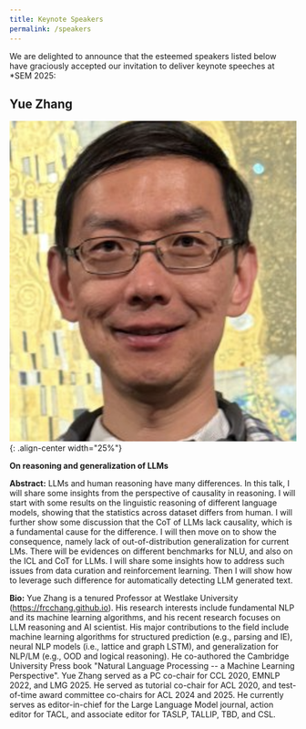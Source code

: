 ```yaml
---
title: Keynote Speakers
permalink: /speakers
---
```


We are delighted to announce that the esteemed speakers listed below have graciously accepted our invitation to deliver keynote speeches at *SEM 2025:

## Yue Zhang

![Headshot of Yue Zhang, a professor at Westlake University](/assets/images/yue-zhang.png){: .align-center width="25%"}

**On reasoning and generalization of LLMs**

**Abstract:** LLMs and human reasoning have many differences. In this talk, I will share some insights from the perspective of causality in reasoning. I will start with some results on the linguistic reasoning of different language models, showing that the statistics across dataset differs from human. I will further show some discussion that the CoT of LLMs lack causality, which is a fundamental cause for the difference. I will then move on to show the consequence, namely lack of out-of-distribution generalization for current LMs. There will be evidences on different benchmarks for NLU, and also on the ICL and CoT for LLMs. I will share some insights how to address such issues from data curation and reinforcement learning. Then I will show how to leverage such difference for automatically detecting LLM generated text.

**Bio:** Yue Zhang is a tenured Professor at Westlake University (<https://frcchang.github.io>). His research interests include fundamental NLP and its machine learning algorithms, and his recent research focuses on LLM reasoning and AI scientist. His major contributions to the field include machine learning algorithms for structured prediction (e.g., parsing and IE), neural NLP models (i.e., lattice and graph LSTM), and generalization for NLP/LM (e.g., OOD and logical reasoning). He co-authored the Cambridge University Press book "Natural Language Processing -- a Machine Learning Perspective". Yue Zhang served as a PC co-chair for CCL 2020, EMNLP 2022, and LMG 2025. He served as tutorial co-chair for ACL 2020, and test-of-time award committee co-chairs for ACL 2024 and 2025. He currently serves as editor-in-chief for the Large Language Model journal, action editor for TACL, and associate editor for TASLP, TALLIP, TBD, and CSL.
